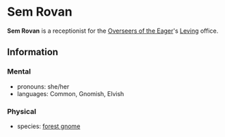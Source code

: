 # Sem Rovan

**Sem Rovan** is a receptionist for the [Overseers of the Eager](../overseers-of-the-eager.md)'s [Leving](../../../ch-2-people-of-mote/societies/esterfell-accord/leving/leving.md) office.

## Information

### Mental

- pronouns: she/her
- languages: Common, Gnomish, Elvish

### Physical

- species: [forest gnome](../../../ch-5-character-options/species/gnome.md#forest-gnome)
